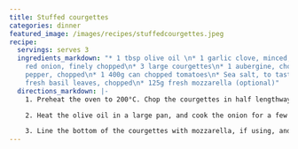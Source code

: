 ```yaml
---
title: Stuffed courgettes
categories: dinner
featured_image: /images/recipes/stuffedcourgettes.jpeg
recipe:
  servings: serves 3
  ingredients_markdown: "* 1 tbsp olive oil \n* 1 garlic clove, minced,\n* 1 small
    red onion, finely chopped\n* 3 large courgettes\n* 1 aubergine, chopped\n* 1 yellow
    pepper, chopped\n* 1 400g can chopped tomatoes\n* Sea salt, to taste\n* A few
    fresh basil leaves, chopped\n* 125g fresh mozzarella (optional)"
  directions_markdown: |-
    1. Preheat the oven to 200°C. Chop the courgettes in half lengthways and scoop out the middle to save for later. Place the halves on a prepared baking tray.

    2. Heat the olive oil in a large pan, and cook the onion for a few minutes until it begins to soften. Add the garlic and cook for another minute. Add the aubergine, yellow pepper and middle of the  and cook for another few minutes, followed by the chopped tomatoes. Season and simmer for 5-10 minutes, until the vegetables begin to soften. Stir in the basil and remove from the heat.

    3. Line the bottom of the courgettes with mozzarella, if using, and fill them with the ratatouille mixture. Bake for 15-20 minutes, until the courgettes have softened. Serve any extra ratatouille on the side.
---
```

